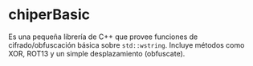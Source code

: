 # chiperBasic
Es una pequeña librería de C++ que provee funciones de cifrado/obfuscación básica sobre `std::wstring`.   Incluye métodos como XOR, ROT13 y un simple desplazamiento (obfuscate). 
